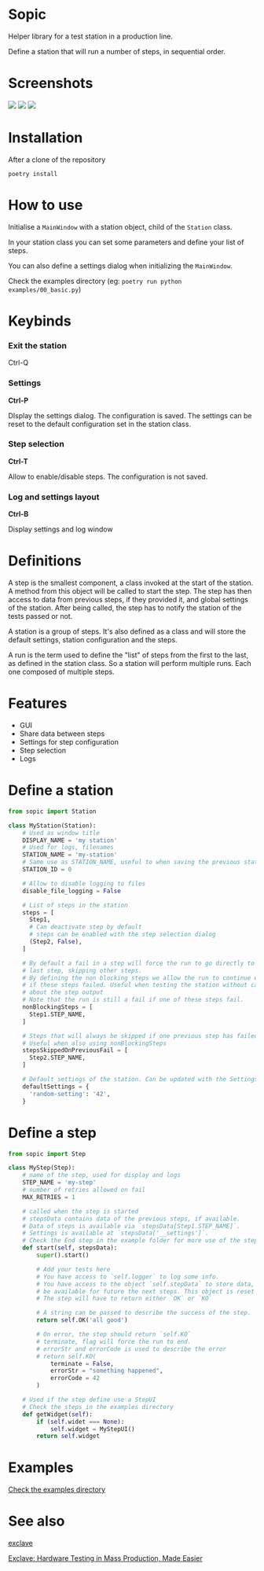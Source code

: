 Sopic
======

Helper library for a test station in a production line.

Define a station that will run a number of steps, in sequential order.


# Screenshots

![](assets/basic.png)
![](assets/basic-run.png)
![](assets/settings.png)


# Installation

After a clone of the repository

`poetry install`


# How to use

Initialise a `MainWindow` with a station object, child of the `Station` class.

In your station class you can set some parameters and define your list of steps.

You can also define a settings dialog when initializing the `MainWindow`.

Check the examples directory (eg: `poetry run python examples/00_basic.py`)


# Keybinds

### Exit the station
Ctrl-Q

### Settings
**Ctrl-P**

DIsplay the settings dialog. The configuration is saved. The settings can be
reset to the default configuration set in the station class.

### Step selection
**Ctrl-T**

Allow to enable/disable steps. The configuration is not saved.

### Log and settings layout
**Ctrl-B**

Display settings and log window


# Definitions

A step is the smallest component, a class invoked at the start of the station.
A method from this object will be called to start the step. The step has then
access to data from previous steps, if they provided it, and global settings of
the station.
After being called, the step has to notify the station of the tests passed or
not.

A station is a group of steps. It's also defined as a class and will store the
default settings, station configuration and the steps.

A run is the term used to define the "list" of steps from the first to the last,
as defined in the station class.
So a station will perform multiple runs. Each one composed of multiple steps.


# Features

- GUI
- Share data between steps
- Settings for step configuration
- Step selection
- Logs

# Define a station

```python
from sopic import Station

class MyStation(Station):
    # Used as window title
    DISPLAY_NAME = 'my station'
    # Used for logs, filenames
    STATION_NAME = 'my-station'
    # Same use as STATION_NAME, useful to when saving the previous station
    STATION_ID = 0

    # Allow to disable logging to files
    disable_file_logging = False

    # List of steps in the station
    steps = [
      Step1,
      # Can deactivate step by default
      # steps can be enabled with the step selection dialog
      (Step2, False),
    ]

    # By default a fail in a step will force the run to go directly to the
    # last step, skipping other steps.
    # By defining the non blocking steps we allow the run to continue even
    # if these steps failed. Useful when testing the station without caring
    # about the step output
    # Note that the run is still a fail if one of these steps fail.
    nonBlockingSteps = [
      Step1.STEP_NAME,
    ]

    # Steps that will always be skipped if one previous step has failed.
    # Useful when also using nonBlockingSteps
    stepsSkippedOnPreviousFail = [
      Step2.STEP_NAME,
    ]

    # Default settings of the station. Can be updated with the SettingsDialog.
    defaultSettings = {
      'random-setting': '42',
    }
```

# Define a step

```python
from sopic import Step

class MyStep(Step):
    # name of the step, used for display and logs
    STEP_NAME = 'my-step'
    # number of retries allowed on fail
    MAX_RETRIES = 1

    # called when the step is started
    # stepsData contains data of the previous steps, if available.
    # Data of steps is available via `stepsData[Step1.STEP_NAME]`.
    # Settings is available at `stepsData['__settings']`.
    # Check the End step in the example folder for more use of the stepsData.
    def start(self, stepsData):
        super().start()

        # Add your tests here
        # You have access to `self.logger` to log some info.
        # You have access to the object `self.stepData` to store data, it will
        # be available for future the next steps. This object is reset on each run.
        # The step will have to return either `OK` or `KO`

        # A string can be passed to describe the success of the step.
        return self.OK('all good')

        # On error, the step should return `self.KO`
        # terminate, flag will force the run to end.
        # errorStr and errorCode is used to describe the error
        # return self.KO(
            terminate = False,
            errorStr = "something happened",
            errorCode = 42
        )

    # Used if the step define use a StepUI
    # Check the steps in the examples directory
    def getWidget(self):
        if (self.widet === None):
            self.widget = MyStepUI()
        return self.widget
```


# Examples

[Check the examples directory](./examples)


# See also

[exclave](https://github.com/exclave/exclave)

[Exclave: Hardware Testing in Mass Production, Made Easier](https://www.bunniestudios.com/blog/?p=5450)
